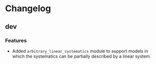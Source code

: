 # Changelog

## dev

### Features

* Added `arbitrary_linear_systematics` module to support models in which the systematics
  can be partially described by a linear system.
  
<!--next-version-placeholder-->
